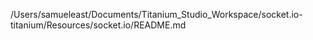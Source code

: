 /Users/samueleast/Documents/Titanium_Studio_Workspace/socket.io-titanium/Resources/socket.io/README.md